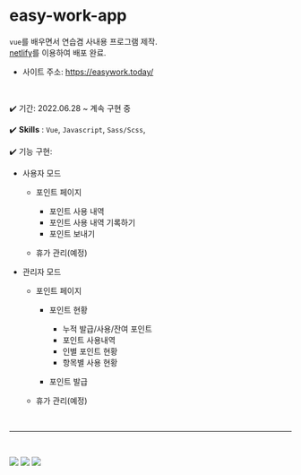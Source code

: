 # easy-work-app

`vue`를 배우면서 연습겸 사내용 프로그램 제작. <br />
[netlify](https://app.netlify.com/)를 이용하여 배포 완료.

- 사이트 주소: https://easywork.today/

<br />

✔️ 기간: 2022.06.28 ~ 계속 구현 중

✔️ **Skills** : `Vue`, `Javascript`, `Sass/Scss`,

✔️ 기능 구현:

- 사용자 모드

  - 포인트 페이지

    - 포인트 사용 내역
    - 포인트 사용 내역 기록하기
    - 포인트 보내기

  - 휴가 관리(예정)

- 관리자 모드

  - 포인트 페이지

    - 포인트 현황

      - 누적 발급/사용/잔여 포인트
      - 포인트 사용내역
      - 인별 포인트 현황
      - 항목별 사용 현황

    - 포인트 발급

  - 휴가 관리(예정)

<br />

---

<br />

![](https://velog.velcdn.com/images/april_5/post/983ad36c-bbd2-472b-b69a-818f4f4f9394/image.gif)
![](https://velog.velcdn.com/images/april_5/post/58d85c2e-7271-4511-a452-ceca598ace8c/image.gif)
![](https://velog.velcdn.com/images/april_5/post/66ba4d82-bceb-476e-b365-20a80027dfa7/image.gif)
